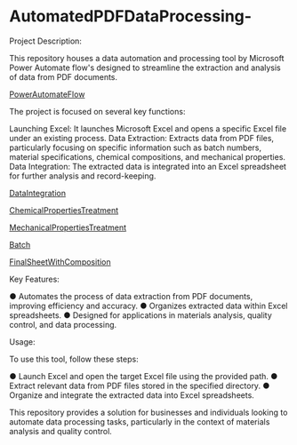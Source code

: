 # AutomatedPDFDataProcessing-
Project Description:

This repository houses a data automation and processing tool by Microsoft Power Automate flow's designed to streamline the extraction and analysis of data from PDF documents. 

[PowerAutomateFlow](https://drive.google.com/uc?id=1yIXwyBZd62ai6QvIX-pXnaPVjjw-JGSm)

The project is focused on several key functions:

Launching Excel: It launches Microsoft Excel and opens a specific Excel file under an existing process.
Data Extraction: Extracts data from PDF files, particularly focusing on specific information such as batch numbers, material specifications, chemical compositions, and mechanical properties.
Data Integration: The extracted data is integrated into an Excel spreadsheet for further analysis and record-keeping.

[DataIntegration](https://drive.google.com/file/id/1rXk1Fd4DPJJOaqX8SRMqX-gAaiXAAB-W/view?usp=sharing)

[ChemicalPropertiesTreatment](https://drive.google.com/file/id/17CSJQW6IxkvmyWpsOGefQGqu-tVkPGBx/view?usp=sharing)

[MechanicalPropertiesTreatment](https://drive.google.com/file/id/16yAGsRI35o_GzZ7-z2vW5bqJ9TiiOT_W/view?usp=sharing)

[Batch](https://drive.google.com/file/id/1_FtWrGj3Gxs5O2DOZMJLXi8igUqz3eiw/view?usp=sharing)

[FinalSheetWithComposition](https://drive.google.com/file/id/1YGF-9bFxnn8zbo8W_GyNwJFJyiZitca5/view?usp=sharing)

Key Features:

● Automates the process of data extraction from PDF documents, improving efficiency and accuracy.
● Organizes extracted data within Excel spreadsheets.
● Designed for applications in materials analysis, quality control, and data processing.

Usage:

To use this tool, follow these steps:

● Launch Excel and open the target Excel file using the provided path.
● Extract relevant data from PDF files stored in the specified directory.
● Organize and integrate the extracted data into Excel spreadsheets.

This repository provides a solution for businesses and individuals looking to automate data processing tasks, particularly in the context of materials analysis and quality control.


